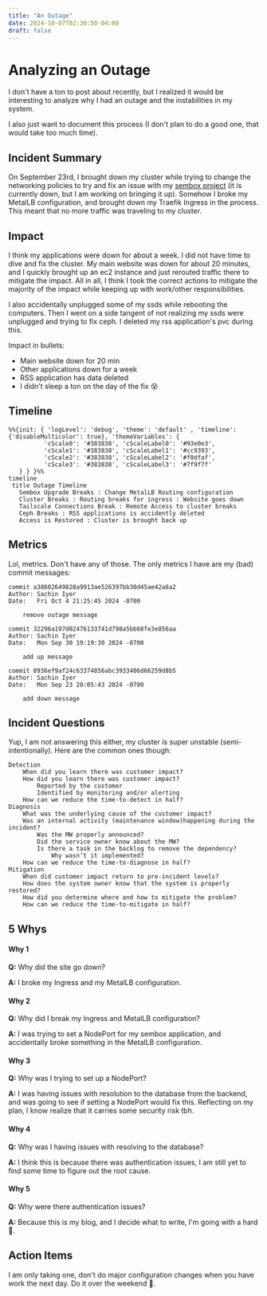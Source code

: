 ```yaml
---
title: "An Outage"
date: 2024-10-07T02:30:50-04:00
draft: false
---
```

# Analyzing an Outage
I don't have a ton to post about recently, but I realized it would be interesting to analyze why I had an outage and the instabilities in my system.

I also just want to document this process (I don't plan to do a good one, that would take too much time).

## Incident Summary
On September 23rd, I brought down my cluster while trying to change the networking policies to try and fix an issue with my [sembox project](https://sembox.sachiniyer.com/) (it is currently down, but I am working on bringing it up). Somehow I broke my MetalLB configuration, and brought down my Traefik Ingress in the process. This meant that no more traffic was traveling to my cluster.

## Impact
I think my applications were down for about a week. I did not have time to dive and fix the cluster. My main website was down for about 20 minutes, and I quickly brought up an ec2 instance and just rerouted traffic there to mitigate the impact. All in all, I think I took the correct actions to mitigate the majority of the impact while keeping up with work/other responsibilities. 

I also accidentally unplugged some of my ssds while rebooting the computers. Then I went on a side tangent of not realizing my ssds were unplugged and trying to fix ceph. I deleted my rss application's pvc during this.

Impact in bullets:
- Main website down for 20 min
- Other applications down for a week
- RSS application has data deleted
- I didn't sleep a ton on the day of the fix :dizzy_face:

## Timeline
```mermaid
%%{init: { 'logLevel': 'debug', 'theme': 'default' , 'timeline': {'disableMulticolor': true}, 'themeVariables': {
          'cScale0': '#383838', 'cScaleLabel0': '#93e0e3', 
          'cScale1': '#383838', 'cScaleLabel1': '#cc9393',
          'cScale2': '#383838', 'cScaleLabel2': '#f0dfaf',
          'cScale3': '#383838', 'cScaleLabel3': '#7f9f7f'
   } } }%%
timeline
 title Outage Timeline
   Sembox Upgrade Breaks : Change MetalLB Routing configuration
   Cluster Breaks : Routing breaks for ingress : Website goes down
   Tailscale Connections Break : Remote Access to cluster breaks
   Ceph Breaks : RSS applications is accidently deleted
   Access is Restored : Cluster is brought back up
```


## Metrics
Lol, metrics. Don't have any of those. The only metrics I have are my (bad) commit messages:
```
commit a38602649828a9913ae526397bb30d45ae42a6a2
Author: Sachin Iyer
Date:   Fri Oct 4 21:25:45 2024 -0700

    remove outage message

commit 32296a197d02476133741d798a5bb68fe3e856aa
Author: Sachin Iyer
Date:   Mon Sep 30 19:19:30 2024 -0700

    add up message

commit 8936ef9af24c63374856abc3933406d66259d8b5
Author: Sachin Iyer
Date:   Mon Sep 23 20:05:43 2024 -0700

    add down message
```

## Incident Questions
Yup, I am not answering this either, my cluster is super unstable (semi-intentionally). Here are the common ones though:

    Detection
        When did you learn there was customer impact?
        How did you learn there was customer impact?
            Reported by the customer
            Identified by monitoring and/or alerting
        How can we reduce the time-to-detect in half?
    Diagnosis
        What was the underlying cause of the customer impact?
        Was an internal activity (maintenance window)happening during the incident?
            Was the MW properly announced?
            Did the service owner know about the MW?
            Is there a task in the backlog to remove the dependency?
                Why wasn’t it implemented?
        How can we reduce the time-to-diagnose in half?
    Mitigation
        When did customer impact return to pre-incident levels?
        How does the system owner know that the system is properly restored?
        How did you determine where and how to mitigate the problem?
        How can we reduce the time-to-mitigate in half?

## 5 Whys
#### Why 1
**Q:** Why did the site go down?

**A:** I broke my Ingress and my MetalLB configuration.

#### Why 2
**Q:** Why did I break my Ingress and MetalLB configuration?

**A:** I was trying to set a NodePort for my sembox application, and accidentally broke something in the MetalLB configuration.

#### Why 3
**Q:** Why was I trying to set up a NodePort?

**A:** I was having issues with resolution to the database from the backend, and was going to see if setting a NodePort would fix this. Reflecting on my plan, I know realize that it carries some security risk tbh.

#### Why 4
**Q:** Why was I having issues with resolving to the database?

**A:** I think this is because there was authentication issues, I am still yet to find some time to figure out the root cause.

#### Why 5
**Q:** Why were there authentication issues?

**A:** Because this is my blog, and I decide what to write, I'm going with a hard :shrug:.

## Action Items
I am only taking one, don't do major configuration changes when you have work the next day. Do it over the weekend :facepalm:.
